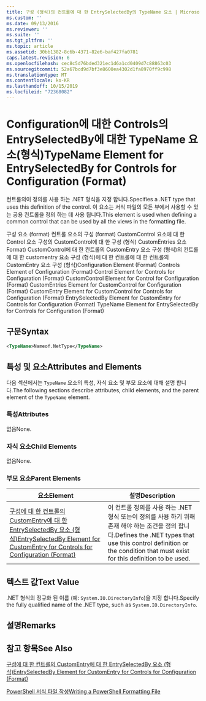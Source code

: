 ```yaml
---
title: 구성 (형식)의 컨트롤에 대 한 EntrySelectedBy의 TypeName 요소 | Microsoft Docs
ms.custom: ''
ms.date: 09/13/2016
ms.reviewer: ''
ms.suite: ''
ms.tgt_pltfrm: ''
ms.topic: article
ms.assetid: 30bb1382-8c6b-4371-82e6-baf427fa0781
caps.latest.revision: 6
ms.openlocfilehash: cec8c5d76bded321ec1d6a1cd0409d7c88863c03
ms.sourcegitcommit: 52a67bcd9d7bf3e8600ea4302d1fa8970ff9c998
ms.translationtype: MT
ms.contentlocale: ko-KR
ms.lasthandoff: 10/15/2019
ms.locfileid: "72368082"
---
```

# <a name="typename-element-for-entryselectedby-for-controls-for-configuration-format"></a><span data-ttu-id="3ab01-102">Configuration에 대한 Controls의 EntrySelectedBy에 대한 TypeName 요소(형식)</span><span class="sxs-lookup"><span data-stu-id="3ab01-102">TypeName Element for EntrySelectedBy for Controls for Configuration (Format)</span></span>

<span data-ttu-id="3ab01-103">컨트롤의이 정의를 사용 하는 .NET 형식을 지정 합니다.</span><span class="sxs-lookup"><span data-stu-id="3ab01-103">Specifies a .NET type that uses this definition of the control.</span></span> <span data-ttu-id="3ab01-104">이 요소는 서식 파일의 모든 뷰에서 사용할 수 있는 공용 컨트롤을 정의 하는 데 사용 됩니다.</span><span class="sxs-lookup"><span data-stu-id="3ab01-104">This element is used when defining a common control that can be used by all the views in the formatting file.</span></span>

<span data-ttu-id="3ab01-105">구성 요소 (format) 컨트롤 요소의 구성 (format) CustomControl 요소에 대 한 Control 요소 구성의 CustomControl에 대 한 구성 (형식) CustomEntries 요소 Format) CustomControl에 대 한 컨트롤의 CustomEntry 요소 구성 (형식)의 컨트롤에 대 한 customentry 요소 구성 (형식)에 대 한 컨트롤에 대 한 컨트롤의 CustomEntry 요소 구성 (형식)</span><span class="sxs-lookup"><span data-stu-id="3ab01-105">Configuration Element (Format) Controls Element of Configuration (Format) Control Element for Controls for Configuration (Format) CustomControl Element for Control for Configuration (Format) CustomEntries Element for CustomControl for Configuration (Format) CustomEntry Element for CustomControl for Controls for Configuration (Format) EntrySelectedBy Element for CustomEntry for Controls for Configuration (Format) TypeName Element for EntrySelectedBy for Controls for Configuration (Format)</span></span>

## <a name="syntax"></a><span data-ttu-id="3ab01-106">구문</span><span class="sxs-lookup"><span data-stu-id="3ab01-106">Syntax</span></span>

```xml
<TypeName>Nameof.NetType</TypeName>

```

## <a name="attributes-and-elements"></a><span data-ttu-id="3ab01-107">특성 및 요소</span><span class="sxs-lookup"><span data-stu-id="3ab01-107">Attributes and Elements</span></span>

<span data-ttu-id="3ab01-108">다음 섹션에서는 `TypeName` 요소의 특성, 자식 요소 및 부모 요소에 대해 설명 합니다.</span><span class="sxs-lookup"><span data-stu-id="3ab01-108">The following sections describe attributes, child elements, and the parent element of the `TypeName` element.</span></span>

### <a name="attributes"></a><span data-ttu-id="3ab01-109">특성</span><span class="sxs-lookup"><span data-stu-id="3ab01-109">Attributes</span></span>

<span data-ttu-id="3ab01-110">없음</span><span class="sxs-lookup"><span data-stu-id="3ab01-110">None.</span></span>

### <a name="child-elements"></a><span data-ttu-id="3ab01-111">자식 요소</span><span class="sxs-lookup"><span data-stu-id="3ab01-111">Child Elements</span></span>

<span data-ttu-id="3ab01-112">없음</span><span class="sxs-lookup"><span data-stu-id="3ab01-112">None.</span></span>

### <a name="parent-elements"></a><span data-ttu-id="3ab01-113">부모 요소</span><span class="sxs-lookup"><span data-stu-id="3ab01-113">Parent Elements</span></span>

|<span data-ttu-id="3ab01-114">요소</span><span class="sxs-lookup"><span data-stu-id="3ab01-114">Element</span></span>|<span data-ttu-id="3ab01-115">설명</span><span class="sxs-lookup"><span data-stu-id="3ab01-115">Description</span></span>|
|-------------|-----------------|
|[<span data-ttu-id="3ab01-116">구성에 대 한 컨트롤의 CustomEntry에 대 한 EntrySelectedBy 요소 (형식)</span><span class="sxs-lookup"><span data-stu-id="3ab01-116">EntrySelectedBy Element for CustomEntry for Controls for Configuration (Format)</span></span>](./entryselectedby-element-for-customentry-for-controls-for-configuration-format.md)|<span data-ttu-id="3ab01-117">이 컨트롤 정의를 사용 하는 .NET 형식 또는이 정의를 사용 하기 위해 존재 해야 하는 조건을 정의 합니다.</span><span class="sxs-lookup"><span data-stu-id="3ab01-117">Defines the .NET types that use this control definition or the condition that must exist for this definition to be used.</span></span>|

## <a name="text-value"></a><span data-ttu-id="3ab01-118">텍스트 값</span><span class="sxs-lookup"><span data-stu-id="3ab01-118">Text Value</span></span>

<span data-ttu-id="3ab01-119">.NET 형식의 정규화 된 이름 (예: `System.IO.DirectoryInfo`)을 지정 합니다.</span><span class="sxs-lookup"><span data-stu-id="3ab01-119">Specify the fully qualified name of the .NET type, such as `System.IO.DirectoryInfo`.</span></span>

## <a name="remarks"></a><span data-ttu-id="3ab01-120">설명</span><span class="sxs-lookup"><span data-stu-id="3ab01-120">Remarks</span></span>

## <a name="see-also"></a><span data-ttu-id="3ab01-121">참고 항목</span><span class="sxs-lookup"><span data-stu-id="3ab01-121">See Also</span></span>

[<span data-ttu-id="3ab01-122">구성에 대 한 컨트롤의 CustomEntry에 대 한 EntrySelectedBy 요소 (형식)</span><span class="sxs-lookup"><span data-stu-id="3ab01-122">EntrySelectedBy Element for CustomEntry for Controls for Configuration (Format)</span></span>](./entryselectedby-element-for-customentry-for-controls-for-configuration-format.md)

[<span data-ttu-id="3ab01-123">PowerShell 서식 파일 작성</span><span class="sxs-lookup"><span data-stu-id="3ab01-123">Writing a PowerShell Formatting File</span></span>](./writing-a-powershell-formatting-file.md)
